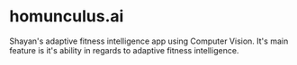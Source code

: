 # homunculus.ai
Shayan's adaptive fitness intelligence app using Computer Vision. It's main feature is it's ability in regards to adaptive fitness intelligence.
